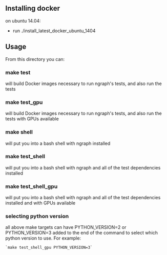 ## Installing docker

on ubuntu 14.04:
- run ./install_latest_docker_ubuntu_1404

## Usage

From this directory you can:

### make test

will build Docker images necessary to run ngraph's tests, and also run
the tests

### make test_gpu

will build Docker images necessary to run ngraph's tests, and also run
the tests with GPUs available

### make shell

will put you into a bash shell with ngraph installed

### make test_shell

will put you into a bash shell with ngraph and all of the test
dependencies installed

### make test_shell_gpu

will put you into a bash shell with ngraph and all of the test
dependencies installed and with GPUs available

### selecting python version

all above make targets can have PYTHON_VERSION=2 or PYTHON_VERSION=3
added to the end of the command to select which python version to use.
For example:

    `make test_shell_gpu PYTHON_VERSION=3`
